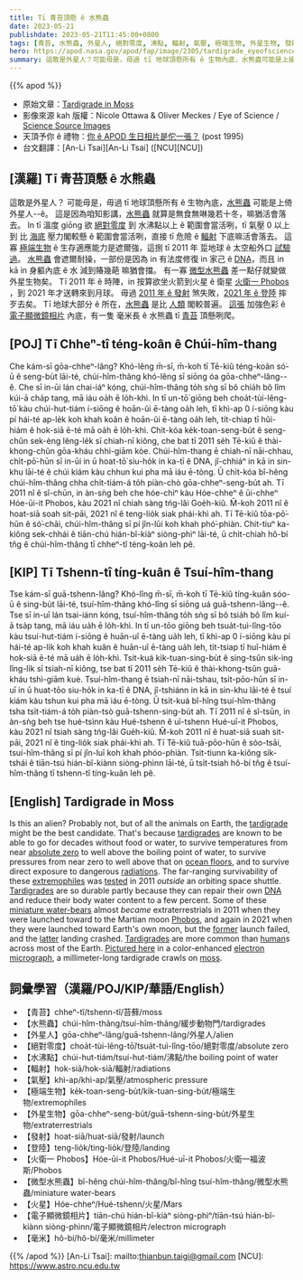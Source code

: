 ```yaml
---
title: Tī 青苔頂懸 ê 水熊蟲
date: 2023-05-21
publishdate: 2023-05-21T11:45:00+0800
tags: [青苔, 水熊蟲, 外星人, 絕對零度, 沸點, 輻射, 氣壓, 極端生物, 外星生物, 發射, 登陸, 火星, 火衛一 Phobos, 電子顯微鏡相片, 毫米]
hero: https://apod.nasa.gov/apod/fap/image/2305/tardigrade_eyeofscience_960.jpg
summary: 這敢是外星人？可能毋是，毋過 tī 地球頂懸所有 ê 生物內底，水熊蟲可能是上接近--ê。
---
```


{{% apod %}}

- 原始文章：[Tardigrade in Moss](https://apod.nasa.gov/apod/ap230521.html)
- 影像來源 kah 版權：Nicole Ottawa & Oliver Meckes / Eye of Science / [Science Source Images](http://www.sciencesource.com/)
- 天頂予你 ê 禮物：[你 ê APOD 生日相片是佗一張？](https://apod.nasa.gov/apod/calendar/allyears.html) (post 1995)
- 台文翻譯：[An-Li Tsai][An-Li Tsai] ([NCU][NCU])

## [漢羅] Tī 青苔頂懸 ê 水熊蟲
這敢是外星人？
可能毋是，毋過 tī 地球頂懸所有 ê 生物內底，[水熊蟲][tardigrade] 可能是上倚外星人--ê。
這是因為咱知影講，[水熊蟲][tardigrades] 就算是無食無啉幾若十冬，嘛猶活會落去。
In tī 溫度 giōng 欲 [絕對零度][absolute zero] 到 水沸點以上 ê 範圍會當活咧，tī 氣壓 0 以上 到 比 [海底][ocean floors] 壓力閣較懸 ê 範圍會當活咧，直接 tī 危險 ê [輻射][radiations] 下底嘛活會落去。
這寡 [極端生物][extremophiles] ê 生存適應能力是遮爾強，這捌 tī 2011 年 踅地球 ê 太空船外口 [試驗過][tested]。
[水熊蟲][Tardigrades 1] 會遮爾耐操，一部份是因為 in 有法度修復 in 家己 ê [DNA][DNA]，而且 in kā in 身軀內底 ê 水 減到賰幾葩 嘛猶會擋。
有一寡 [微型水熊蟲][miniature water-bears] 差一點仔就變做外星生物矣。
Tī 2011 年 ê 時陣，in 按算欲坐火箭到火星 ê 衛星 [火衛一 Phobos][Phobos] ，到 2021 年才送轉來到月球。
毋過 [2011 年 ê 發射][former] 煞失敗，[2021 年 ê 登陸][latter] 摔歹去矣。
Tī 地球大部分 ê 所在，[水熊蟲][Tardigrades 2] 是比 [人類][human] 閣較普遍。
[這張][Pictured here] 加強色彩 ê [電子顯微鏡相片][electron micrograph] 內底，有一隻 毫米長 ê 水熊蟲 tī [青苔][moss] 頂懸咧爬。

## [POJ] Tī Chheⁿ-tî téng-koân ê Chúi-hîm-thang
Che kám-sī gōa-chheⁿ-lâng?
Khó-lêng m̄-sī, m̄-koh tī Tē-kiû téng-koân só͘-ū ê seng-bu̍t lāi-té, chúi-hîm-thâng khó-lêng sī siōng óa gōa-chheⁿ-lâng--ê.
Che sī in-ūi lán chai-iáⁿ kóng, chúi-hîm-thâng to̍h sǹg sī bô chia̍h bô lîm kúi-ā cha̍p tang, mā iáu oa̍h ē lo̍h-khì.
In tī un-tō͘ giōng beh choa̍t-tùi-lêng-tō͘ kàu chúi-hut-tiám í-siōng ê hoān-ûi ē-tàng oa̍h leh, tī khì-ap 0 í-siōng kàu pí hái-té ap-le̍k koh khah koân ê hoān-ûi ē-tàng oa̍h leh, ti̍t-chiap tī hûi-hiám ê hok-siā ē-té mā oa̍h ē lo̍h-khì.
Chit-kóa ke̍k-toan-seng-bu̍t ê seng-chûn sek-èng lêng-le̍k sī chiah-nī kiông, che bat tī 2011 se̍h Tē-kiû ê thài-khong-chûn gōa-kháu chhì-giām kòe.
Chúi-hîm-thang ē chiah-nī nāi-chhau, chi̍t-pō͘-hūn sī in-ūi in ū hoat-tō͘ siu-ho̍k in ka-tī ê DNA, jî-chhiáⁿ in kā in sin-khu lāi-té ê chúi kiám kàu chhun kui pha mā iáu ē-tòng.
Ū chi̍t-kóa bî-hêng chúi-hîm-thâng chha chi̍t-tiám-á to̍h piàn-chò gōa-chheⁿ-seng-bu̍t ah.
Tī 2011 nî ê sî-chūn, in àn-sǹg beh che hóe-chìⁿ kàu Hóe-chheⁿ ê ūi-chheⁿ Hóe-ūi-it Phobos, kàu 2021 nî chiah sàng tńg-lâi Goe̍h-kiû.
M̄-koh 2011 nî ê hoat-siā soah sit-pāi, 2021 nî ê teng-lio̍k siak phái-khì ah.
Tī Tē-kiû tōa-pō͘-hūn ê só͘-chāi, chúi-hîm-thâng sī pí jîn-lūi koh khah phó͘-phiàn.
Chit-tiuⁿ ka-kiông sek-chhái ê tiān-chú hián-bî-kiàⁿ siòng-phìⁿ lāi-té, ū chi̍t-chiah hô-bí tn̂g ê chúi-hîm-thâng tī chheⁿ-tî téng-koân leh pê.

## [KIP] Tī Tshenn-tî tíng-kuân ê Tsuí-hîm-thang
Tse kám-sī guā-tshenn-lâng?
Khó-lîng m̄-sī, m̄-koh tī Tē-kiû tíng-kuân sóo-ū ê sing-bu̍t lāi-té, tsuí-hîm-thâng khó-lîng sī siōng uá guā-tshenn-lâng--ê.
Tse sī in-uī lán tsai-iánn kóng, tsuí-hîm-thâng to̍h sǹg sī bô tsia̍h bô lîm kuí-ā tsa̍p tang, mā iáu ua̍h ē lo̍h-khì.
In tī un-tōo giōng beh tsua̍t-tuì-lîng-tōo kàu tsuí-hut-tiám í-siōng ê huān-uî ē-tàng ua̍h leh, tī khì-ap 0 í-siōng kàu pí hái-té ap-li̍k koh khah kuân ê huān-uî ē-tàng ua̍h leh, ti̍t-tsiap tī huî-hiám ê hok-siā ē-té mā ua̍h ē lo̍h-khì.
Tsit-kuá ki̍k-tuan-sing-bu̍t ê sing-tsûn sik-ìng lîng-li̍k sī tsiah-nī kiông, tse bat tī 2011 se̍h Tē-kiû ê thài-khong-tsûn guā-kháu tshì-giām kuè.
Tsuí-hîm-thang ē tsiah-nī nāi-tshau, tsi̍t-pōo-hūn sī in-uī in ū huat-tōo siu-ho̍k in ka-tī ê DNA, jî-tshiánn in kā in sin-khu lāi-té ê tsuí kiám kàu tshun kui pha mā iáu ē-tòng.
Ū tsi̍t-kuá bî-hîng tsuí-hîm-thâng tsha tsi̍t-tiám-á to̍h piàn-tsò guā-tshenn-sing-bu̍t ah.
Tī 2011 nî ê sî-tsūn, in àn-sǹg beh tse hué-tsìnn kàu Hué-tshenn ê uī-tshenn Hué-uī-it Phobos, kàu 2021 nî tsiah sàng tńg-lâi Gue̍h-kiû.
M̄-koh 2011 nî ê huat-siā suah sit-pāi, 2021 nî ê ting-lio̍k siak phái-khì ah.
Tī Tē-kiû tuā-pōo-hūn ê sóo-tsāi, tsuí-hîm-thâng sī pí jîn-luī koh khah phóo-phiàn.
Tsit-tiunn ka-kiông sik-tshái ê tiān-tsú hián-bî-kiànn siòng-phìnn lāi-té, ū tsi̍t-tsiah hô-bí tn̂g ê tsuí-hîm-thâng tī tshenn-tî tíng-kuân leh pê.

## [English] Tardigrade in Moss
Is this an alien?
Probably not, but of all the animals on Earth, the [tardigrade][tardigrade] might be the best candidate.
That's because [tardigrades][tardigrades] are known to be able to go for decades without food or water, to survive temperatures from near [absolute zero][absolute zero] to well above the boiling point of water, to survive pressures from near zero to well above that on [ocean floors][ocean floors], and to survive direct exposure to dangerous [radiations][radiations].
The far-ranging survivability of these [extremophiles][extremophiles] was [tested][tested] in 2011 _outside_ an orbiting space shuttle.
[Tardigrades][Tardigrades 1] are so durable partly because they can repair their own [DNA][DNA] and reduce their body water content to a few percent.
Some of these [miniature water-bears][miniature water-bears] almost _became_ extraterrestrials in 2011 when they were launched toward to the Martian moon [Phobos][Phobos], and again in 2021 when they were launched toward Earth's own moon, but the [former][former] launch failed, and the [latter][latter] landing crashed.
[Tardigrades][Tardigrades 2] are more common than [human][human]s across most of the Earth.
[Pictured here][Pictured here] in a color-enhanced [electron micrograph][electron micrograph], a millimeter-long tardigrade crawls on [moss][moss].

## 詞彙學習（漢羅/POJ/KIP/華語/English）
- 【青苔】chheⁿ-tî/tshenn-tî/苔蘚/moss
- 【水熊蟲】chúi-hîm-thâng/tsuí-hîm-thâng/緩步動物門/tardigrades
- 【外星人】gōa-chheⁿ-lâng/guā-tshenn-lâng/外星人/alien
- 【絕對零度】choa̍t-tùi-lêng-tō͘/tsua̍t-tuì-lîng-tōo/絕對零度/absolute zero
- 【水沸點】chúi-hut-tiám/tsuí-hut-tiám/沸點/the boiling point of water
- 【輻射】hok-siā/hok-siā/輻射/radiations
- 【氣壓】khì-ap/khì-ap/氣壓/atmospheric pressure
- 【極端生物】ke̍k-toan-seng-bu̍t/ki̍k-tuan-sing-bu̍t/極端生物/extremophiles
- 【外星生物】gōa-chheⁿ-seng-bu̍t/guā-tshenn-sing-bu̍t/外星生物/extraterrestrials
- 【發射】hoat-siā/huat-siā/發射/launch
- 【登陸】teng-lio̍k/ting-lio̍k/登陸/landing
- 【火衛一 Phobos】Hóe-ūi-it Phobos/Hué-uī-it Phobos/火衛一福波斯/Phobos
- 【微型水熊蟲】bî-hêng chúi-hîm-thâng/bî-hîng tsuí-hîm-thâng/微型水熊蟲/miniature water-bears
- 【火星】Hóe-chheⁿ/Hué-tshenn/火星/Mars
- 【電子顯微鏡相片】tiān-chú hián-bî-kiàⁿ siòng-phìⁿ/tiān-tsú hián-bî-kiànn siòng-phìnn/電子顯微鏡相片/electron micrograph
- 【毫米】hô-bí/hô-bí/毫米/millimeter

{{% /apod %}}
[An-Li Tsai]: mailto:thianbun.taigi@gmail.com
[NCU]: https://www.astro.ncu.edu.tw

[copyright]: https://apod.nasa.gov/apod/fap/lib/about_apod.html#srapply
[License]: https://creativecommons.org/licenses/by/2.0/

[tardigrade]:https://en.wikipedia.org/wiki/Tardigrade
[tardigrades]:http://www.youtube.com/watch?v=6H0E77TdYnY
[absolute zero]:https://en.wikipedia.org/wiki/Absolute_zero
[ocean floors]:https://en.wikipedia.org/wiki/Seabed
[radiations]:https://srag.jsc.nasa.gov/SpaceRadiation/What/What.cfm
[extremophiles]:https://apod.nasa.gov/apod/ap090830.html
[tested]:http://tardigradesinspace.blogspot.com/
[Tardigrades 1]:http://www.youtube.com/watch?v=7W194GQ6fHI
[DNA]:https://apod.nasa.gov/apod/ap120821.html
[miniature water-bears]:https://bigthink.com/surprising-science/scientists-finally-figure-out-why-the-water-bear-is-nearly-unstoppable/
[Phobos]:https://apod.nasa.gov/apod/ap121028.html
[former]:https://en.wikipedia.org/wiki/Living_Interplanetary_Flight_Experiment
[latter]:https://en.wikipedia.org/wiki/Beresheet
[Tardigrades 2]:http://serc.carleton.edu/microbelife/topics/tardigrade/index.html
[human]:https://apod.nasa.gov/apod/ap190818.html
[Pictured here]:https://www.custom-images.sciencesource.com/science-source-blog/2018/4/30/water-bears-tardigrades-pmr52
[electron micrograph]:https://en.wikipedia.org/wiki/Electron_micrograph
[moss]:https://en.wikipedia.org/wiki/Moss
